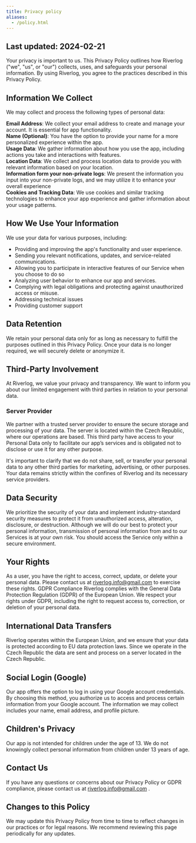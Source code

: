 ```yaml
---
title: Privacy policy
aliases:
  - /policy.html
---
```


## Last updated: 2024-02-21
Your privacy is important to us. This Privacy Policy outlines how Riverlog ("we", "us", or "our") collects, uses, and safeguards your personal information. By using Riverlog, you agree to the practices described in this Privacy Policy.

## Information We Collect
We may collect and process the following types of personal data:

**Email Address**: We collect your email address to create and manage your account. It is essential for app functionality.  
**Name (Optional)**: You have the option to provide your name for a more personalized experience within the app.  
**Usage Data**: We gather information about how you use the app, including actions you take and interactions with features.  
**Location Data**: We collect and process location data to provide you with relevant information based on your location.  
**Information form your non-private logs**: We present the information you input into your non-private logs, and we may utilize it to enhance your overall experience  
**Cookies and Tracking Data**: We use cookies and similar tracking technologies to enhance your app experience and gather information about your usage patterns.  

## How We Use Your Information
We use your data for various purposes, including:

* Providing and improving the app's functionality and user experience.
* Sending you relevant notifications, updates, and service-related communications.
* Allowing you to participate in interactive features of our Service when you choose to do so
* Analyzing user behavior to enhance our app and services.
* Complying with legal obligations and protecting against unauthorized access or misuse.
* Addressing technical issues
* Providing customer support

## Data Retention
We retain your personal data only for as long as necessary to fulfill the purposes outlined in this Privacy Policy. Once your data is no longer required, we will securely delete or anonymize it.

## Third-Party Involvement
At Riverlog, we value your privacy and transparency. We want to inform you about our limited engagement with third parties in relation to your personal data.

### Server Provider
We partner with a trusted server provider to ensure the secure storage and processing of your data. The server is located within the Czech Republic, where our operations are based. This third party have access to your Personal Data only to facilitate our app’s services and is obligated not to disclose or use it for any other purpose.

It's important to clarify that we do not share, sell, or transfer your personal data to any other third parties for marketing, advertising, or other purposes. Your data remains strictly within the confines of Riverlog and its necessary service providers.

## Data Security
We prioritize the security of your data and implement industry-standard security measures to protect it from unauthorized access, alteration, disclosure, or destruction. Although we will do our best to protect your personal information, transmission of personal information from and to our Services is at your own risk. You should access the Service only within a secure environment.

## Your Rights
As a user, you have the right to access, correct, update, or delete your personal data. Please contact us at riverlog.info@gmail.com to exercise these rights.
GDPR Compliance
Riverlog complies with the General Data Protection Regulation (GDPR) of the European Union. We respect your rights under GDPR, including the right to request access to, correction, or deletion of your personal data.

## International Data Transfers
Riverlog operates within the European Union, and we ensure that your data is protected according to EU data protection laws.
Since we operate in the Czech Republic the data are sent and process on a server located in the Czech Republic.

## Social Login (Google)
Our app offers the option to log in using your Google account credentials. By choosing this method, you authorize us to access and process certain information from your Google account. The information we may collect includes your name, email address, and profile picture.

## Children's Privacy
Our app is not intended for children under the age of 13. We do not knowingly collect personal information from children under 13 years of age.

## Contact Us
If you have any questions or concerns about our Privacy Policy or GDPR compliance, please contact us at riverlog.info@gmail.com .

## Changes to this Policy
We may update this Privacy Policy from time to time to reflect changes in our practices or for legal reasons. We recommend reviewing this page periodically for any updates.
